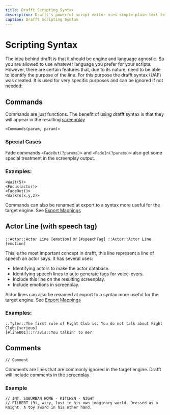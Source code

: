 ```yaml
---
title: Drafft Scripting Syntax
description: Drafft's powerful script editor uses simple plain text to tell your game's characters exactly what to do and how to do it.
caption: Drafft Scripting Syntax
---
```


# Scripting Syntax

The idea behind drafft is that it should be engine and language agnostic. So you are allowed to use whatever language you prefer for your scripts.
However, there are certain features that, due to its nature, need to be able to identify the purpose of the line.
For this purpose the drafft syntax (UAF) was created. It is used for very specific purposes and can be ignored if not needed:

## Commands

Commands are just functions. The benefit of using drafft syntax is that they will appear in the resulting [screenplay](screenplay_generation.html)

`<Commands(param, param)>`

### Special Cases

Fade commands `<FadeOut(?params)>` and `<FadeIn(?params)>` also get some special treatment in the screenplay output.

### Examples:

```
<Wait(5)>
<Focus(actor)>
<FadeOut()>
<WalkTo(x,y,z)>
```

Commands can also be renamed at export to a syntax more useful for the target engine. See [Export Mappings](export_mappings)

## Actor Line (with speech tag)

`::Actor::Actor Line [emotion]` or `[#speechTag] ::Actor::Actor Line [emotion]`

This is the most important concept in drafft, this line represent a line of speech an actor says. It has several uses:

- Identifying actors to make the actor database.
- Identifying speech lines to auto generate tags for voice-overs.
- Include this line on the resulting screenplay.
- Include emotions in screenplay.

Actor lines can also be renamed at export to a syntax more useful for the target engine. See [Export Mappings](export_mappings)

### Examples:

```
::Tyler::The first rule of Fight Club is: You do not talk about Fight Club.[serious]
[#line001]::Travis::You talkin' to me?

```

## Comments

`// Comment`

Comments are lines that are commonly ignored in the target engine.
Drafft will include comments in the [screenplay](screenplay_generation.html).

### Example

```
// INT. SUBURBAN HOME - KITCHEN - NIGHT
// FILBERT (9), wiry, lost in his own imaginary world. Dressed as a Knight. A toy sword in his other hand.
```
